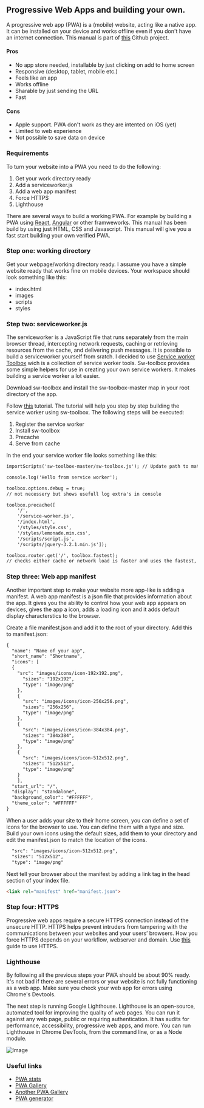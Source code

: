 ## Progressive Web Apps and building your own.
A progressive web app (PWA) is a (mobile) website, acting like a native app. It can be installed on your device and works offline even if you don't have an internet connection. This manual is part of [this](https://github.com/paolo-pg/progressive-web-app-basic) Github project.

#### Pros
- No app store needed, installable by just clicking on add to home screen
- Responsive (desktop, tablet, mobile etc.)
- Feels like an app
- Works offline
- Sharable by just sending the URL
- Fast

#### Cons
- Apple support. PWA don't work as they are intented on iOS (yet)
- Limited to web experience
- Not possible to save data on device

### Requirements
To turn your website into a PWA you need to do the following:
1. Get your work directory ready
2. Add a serviceworker.js
3. Add a web app manifest
4. Force HTTPS
5. Lighthouse

There are several ways to build a working PWA. For example by building a PWA using [React](https://reactjs.org/), [Angular](https://angular.io/) or other framweworks. This manual has been build by using just HTML, CSS and Javascript. This manual will give you a fast start building your own verified PWA.

### Step one: working directory
Get your webpage/working directory ready. I assume you have a simple website ready that works fine on mobile devices. Your workspace should look something like this:
- index.html
- images
- scripts
- styles

### Step two: serviceworker.js
The serviceworker is a JavaScript file that runs separately from the main browser thread, intercepting network requests, caching or retrieving resources from the cache, and delivering push messages. It is possible to build a serviceworker yourself from sratch. I decided to use [Service worker Toolbox](https://github.com/GoogleChromeLabs/sw-toolbox) wich is a collection of service worker tools. Sw-toolbox provides some simple helpers for use in creating your own service workers. It makes building a service worker a lot easier.

Download sw-toolbox and install the sw-toolbox-master map in your root directory of the app.

Follow [this](https://www.youtube.com/watch?v=gfHXekzD7p0&t=424s) tutorial. The tutorial will help you step by step building the service worker using sw-toolbox. The following steps will be executed:
1. Register the service worker
2. Install sw-toolbox
3. Precache
4. Serve from cache

In the end your service worker file looks something like this:

```markdown
importScripts('sw-toolbox-master/sw-toolbox.js'); // Update path to match your own setup

console.log('Hello from service worker');

toolbox.options.debug = true;
// not necessery but shows usefull log extra's in console

toolbox.precache([
    '/', 
    '/service-worker.js', 
    '/index.html', 
    '/styles/style.css', 
    '/styles/lemonade.min.css', 
    '/scripts/script.js', 
    '/scripts/jquery-3.2.1.min.js']);

toolbox.router.get('/', toolbox.fastest);
// checks either cache or network load is faster and uses the fastest, wich is most of the time cache.
```

### Step three: Web app manifest
Another important step to make your website more app-like is adding a manifest. A web app manifest is a json file that provides information about the app. It gives you the ability to control how your web app appears on devices, gives the app a icon, adds a loading icon and it adds default display characterstics to the browser.

Create a file manifest.json and add it to the root of your directory. Add this to manifest.json:
```markdown
{
  "name": "Name of your app",
  "short_name": "Shortname",
  "icons": [
  {
    "src": "images/icons/icon-192x192.png",  
      "sizes": "192x192",  
      "type": "image/png"  
    },  
    {  
      "src": "images/icons/icon-256x256.png",  
      "sizes": "256x256",  
      "type": "image/png"  
    },  
    {  
      "src": "images/icons/icon-384x384.png",  
      "sizes": "384x384",  
      "type": "image/png"  
    },  
    {  
      "src": "images/icons/icon-512x512.png",  
      "sizes": "512x512",  
      "type": "image/png"  
    }
    ],
  "start_url": "/",
  "display": "standalone",
  "background_color": "#FFFFFF",
  "theme_color": "#FFFFFF"
}
```
When a user adds your site to their home screen, you can define a set of icons for the browser to use. You can define them with a type and size. Build your own icons using the default sizes, add them to your directory and edit the manifest.json to match the location of the icons.

```markdown
  "src": "images/icons/icon-512x512.png",  
  "sizes": "512x512",  
  "type": "image/png"  
```
Next tell your browser about the manifest by adding a link tag in the head section of your index file.
```markdown
<link rel="manifest" href="manifest.json">
```
### Step four: HTTPS
Progressive web apps require a secure HTTPS connection instead of the unsecure HTTP. HTTPS helps prevent intruders from tampering with the communications between your websites and your users’ browsers. How you force HTTPS depends on your workflow, webserver and domain. Use [this](https://www.smashingmagazine.com/2017/06/guide-switching-http-https/) guide to use HTTPS.

### Lighthouse
By following all the previous steps your PWA should be about 90% ready. It's not bad if there are several errors or your website is not fully functioning as a web app. Make sure you check your web app for errors using Chrome's Devtools.

The next step is running Google Lighthouse. Lighthouse is an open-source, automated tool for improving the quality of web pages. You can run it against any web page, public or requiring authentication. It has audits for performance, accessibility, progressive web apps, and more. You can run Lighthouse in Chrome DevTools, from the command line, or as a Node module.

![Image](https://i334115.hera.fhict.nl/images/lighthouse2.png)

### Useful links
- [PWA stats](https://www.pwastats.com/?utm_source=syndicate&utm_medium=post&utm_campaign=scotch-jun172510)
- [PWA Gallery](https://outweb.io/)
- [Another PWA Gallery](https://pwa.rocks/?utm_source=syndicate&utm_medium=post&utm_campaign=scotch-jun172510)
- [PWA generator](http://preview.pwabuilder.com/generator)


